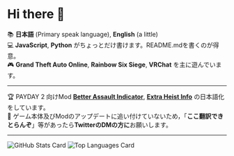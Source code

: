 # Hi there 🥴

📚 **日本語** (Primary speak language), **English** (a little)  
💻 **JavaScript**, **Python** がちょっとだけ書けます。README.mdを書くのが得意。  
🎮 **Grand Theft Auto Online**, **Rainbow Six Siege**, **VRChat** を主に遊んでいます。

---

🏆 PAYDAY 2 向けMod **[Better Assault Indicator](https://modworkshop.net/mod/22712)**, **[Extra Heist Info](https://modworkshop.net/mod/31915)** の日本語化をしています。   
🤔 ゲーム本体及びModのアップデートに追い付けていないため，「**ここ翻訳できとらんぞ**」等があったら**TwitterのDMの方に**お願いします。

---

![GitHub Stats Card](https://github-readme-stats.vercel.app/api?username=Assault1892)
![Top Languages Card](https://github-readme-stats.vercel.app/api/top-langs/?username=Assault1892)
